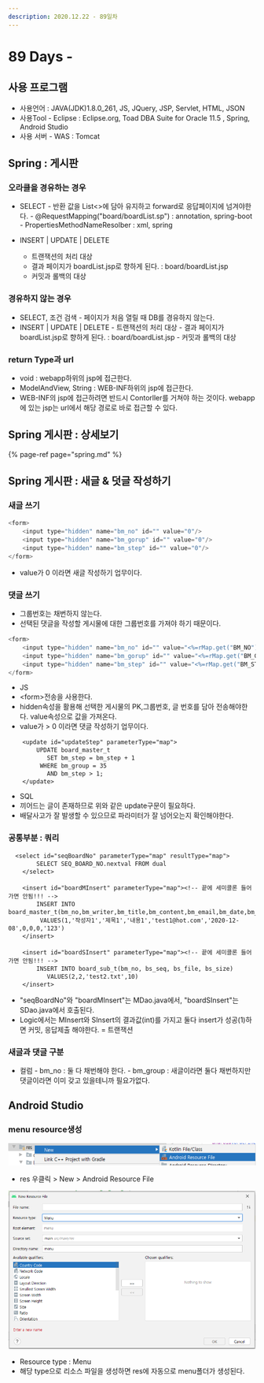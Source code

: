 ```yaml
---
description: 2020.12.22 - 89일차
---
```


# 89 Days -

## 사용 프로그램

* 사용언어 : JAVA\(JDK\)1.8.0\_261, JS, JQuery, JSP, Servlet, HTML, JSON
* 사용Tool  - Eclipse : Eclipse.org, Toad DBA Suite for Oracle 11.5 , Spring, Android Studio
* 사용 서버 - WAS : Tomcat

## Spring : 게시판

### 오라클을 경유하는 경우

* SELECT - 반환 값을 List&lt;&gt;에 담아 유지하고 forward로 응답페이지에 넘겨야한다. - @RequestMapping\("board/boardList.sp"\) : annotation, spring-boot - PropertiesMethodNameResolber : xml,  spring
* INSERT \| UPDATE \| DELETE

  - 트랜잭션의 처리 대상  
  - 결과 페이지가 boardList.jsp로 향하게 된다. : board/boardList.jsp  
  - 커밋과 롤백의 대상

### 경유하지 않는 경우

* SELECT,  조건 검색 - 페이지가 처음 열릴 때 DB를 경유하지 않는다.
* INSERT \| UPDATE \| DELETE - 트랜잭션의 처리 대상 - 결과 페이지가 boardList.jsp로 향하게 된다. : board/boardList.jsp - 커밋과 롤백의 대상

### return Type과 url

* void : webapp하위의 jsp에 접근한다.
* ModelAndView, String : WEB-INF하위의 jsp에 접근한다.
* WEB-INF의 jsp에 접근하려면 반드시 Contorller를 거쳐야 하는 것이다. webapp에 있는 jsp는 url에서 해당 경로로 바로 접근할 수 있다.

## Spring 게시판 : 상세보기

{% page-ref page="spring.md" %}

## Spring 게시판 : 새글 & 덧글 작성하기

### 새글 쓰기

```javascript
<form>
    <input type="hidden" name="bm_no" id="" value="0"/>
    <input type="hidden" name="bm_gorup" id="" value="0"/>
    <input type="hidden" name="bm_step" id="" value="0"/>
</form>
```

* value가 0 이라면 새글 작성하기 업무이다.

### 댓글 쓰기

* 그룹번호는 채번하지 않는다. 
* 선택된 댓글을 작성할 게시물에 대한 그룹번호를 가져야 하기 때문이다.

```javascript
<form>
    <input type="hidden" name="bm_no" id="" value="<%=rMap.get("BM_NO") %>"/>
    <input type="hidden" name="bm_gorup" id="" value="<%=rMap.get("BM_GROUP") %>"/>
    <input type="hidden" name="bm_step" id="" value="<%=rMap.get("BM_STEP") %>"/>
</form>
```

* JS
* &lt;form&gt;전송을 사용한다.
* hidden속성을 활용해 선택한 게시물의 PK,그룹번호, 글 번호를 담아 전송해야한다. value속성으로 값을 가져온다.
* value가 &gt; 0 이라면 댓글 작성하기 업무이다.

```markup
	<update id="updateStep" parameterType="map">
		UPDATE board_master_t
		   SET bm_step = bm_step + 1
		 WHERE bm_group = 35
		   AND bm_step > 1;
	</update>
```

* SQL
* 끼어드는 글이 존재하므로 위와 같은 update구문이 필요하다.
* 배달사고가 잘 발생할 수 있으므로 파라미터가 잘 넘어오는지 확인해야한다.

### 공통부분 : 쿼리

```markup
  <select id="seqBoardNo" parameterType="map" resultType="map">
		SELECT SEQ_BOARD_NO.nextval FROM dual
	</select>
	
	<insert id="boardMInsert" parameterType="map"><!-- 끝에 세미콜론 들어가면 안됨!!! -->
		INSERT INTO board_master_t(bm_no,bm_writer,bm_title,bm_content,bm_email,bm_date,bm_group,bm_pos,bm_step,bm_pw)
       	 VALUES(1,'작성자1','제목1','내용1','test1@hot.com','2020-12-08',0,0,0,'123')
	</insert>	  
	
	<insert id="boardSInsert" parameterType="map"><!-- 끝에 세미콜론 들어가면 안됨!!! -->	   
		INSERT INTO board_sub_t(bm_no, bs_seq, bs_file, bs_size)
		   VALUES(2,2,'test2.txt',10)
	</insert>	  
```

* "seqBoardNo"와 "boardMInsert"는 MDao.java에서, "boardSInsert"는 SDao.java에서 호출된다.
* Logic에서는 MInsert와 SInsert의 결과값\(int\)를 가지고 둘다 insert가 성공\(1\)하면 커밋, 응답제출 해야한다. = 트랜잭션

### 새글과 댓글 구분

* 컬럼  - bm\_no : 둘 다 채번해야 한다. - bm\_group :  새글이라면 둘다 채번하지만 댓글이라면 이미 갖고 있을테니까 필요가없다.

## Android Studio

### menu resource생성

![](../../../.gitbook/assets/2%20%2874%29.png)

* res 우클릭 &gt; New &gt; Android Resource File

![](../../../.gitbook/assets/1%20%2896%29.png)

* Resource type : Menu
* 해당 type으로 리소스 파일을 생성하면 res에 자동으로 menu폴더가 생성된다.

